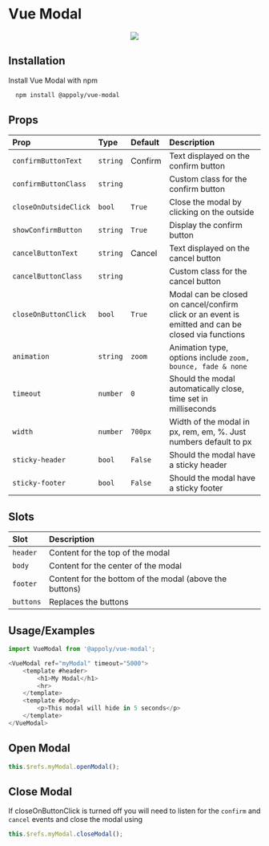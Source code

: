# Vue Modal

<p align="center">
  <img src="https://www.appoly.co.uk/app/uploads/2022/07/vue-modal-gif.gif" />
</p>

## Installation

Install Vue Modal with npm

```bash
  npm install @appoly/vue-modal
```

## Props

| Prop                  | Type     | Default | Description                                                                                        |
| :-------------------- | :------- | :------ | :------------------------------------------------------------------------------------------------- |
| `confirmButtonText`   | `string` | Confirm | Text displayed on the confirm button                                                               |
| `confirmButtonClass`  | `string` |         | Custom class for the confirm button                                                                |
| `closeOnOutsideClick` | `bool`   | `True`  | Close the modal by clicking on the outside                                                         |
| `showConfirmButton`   | `string` | `True`  | Display the confirm button                                                                         |
| `cancelButtonText`    | `string` | Cancel  | Text displayed on the cancel button                                                                |
| `cancelButtonClass`   | `string` |         | Custom class for the cancel button                                                                 |
| `closeOnButtonClick`  | `bool`   | `True`  | Modal can be closed on cancel/confirm click or an event is emitted and can be closed via functions |
| `animation`           | `string` | `zoom`  | Animation type, options include `zoom, bounce, fade & none`                                        |
| `timeout`             | `number` | `0`     | Should the modal automatically close, time set in milliseconds                                     |
| `width`               | `number` | `700px` | Width of the modal in px, rem, em, %. Just numbers default to px                                   |
| `sticky-header`       | `bool`   | `False` | Should the modal have a sticky header                                                              |
| `sticky-footer`       | `bool`   | `False` | Should the modal have a sticky footer                                                              |

## Slots

| Slot      | Description                                             |
| :-------- | :------------------------------------------------------ |
| `header`  | Content for the top of the modal                        |
| `body`    | Content for the center of the modal                     |
| `footer`  | Content for the bottom of the modal (above the buttons) |
| `buttons` | Replaces the buttons                                    |

## Usage/Examples

```javascript
import VueModal from '@appoly/vue-modal';

<VueModal ref="myModal" timeout="5000">
    <template #header>
        <h1>My Modal</h1>
        <hr>
    </template>
    <template #body>
        <p>This modal will hide in 5 seconds</p>
    </template>
</VueModal>

```
## Open Modal
```javascript
this.$refs.myModal.openModal();
```

## Close Modal
If closeOnButtonClick is turned off you will need to listen for the `confirm` and `cancel` events and close the modal using

```javascript
this.$refs.myModal.closeModal();
```
